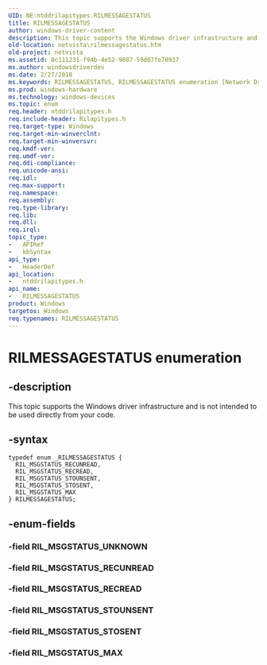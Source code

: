 ```yaml
---
UID: NE:ntddrilapitypes.RILMESSAGESTATUS
title: RILMESSAGESTATUS
author: windows-driver-content
description: This topic supports the Windows driver infrastructure and is not intended to be used directly from your code.
old-location: netvista\rilmessagestatus.htm
old-project: netvista
ms.assetid: 8c111231-f94b-4e52-9887-59d07fe70937
ms.author: windowsdriverdev
ms.date: 2/27/2018
ms.keywords: RILMESSAGESTATUS, RILMESSAGESTATUS enumeration [Network Drivers Starting with Windows Vista], RIL_MSGSTATUS_MAX, RIL_MSGSTATUS_RECREAD, RIL_MSGSTATUS_RECUNREAD, RIL_MSGSTATUS_STOSENT, RIL_MSGSTATUS_STOUNSENT, netvista.rilmessagestatus, ntddrilapitypes/RILMESSAGESTATUS, ntddrilapitypes/RIL_MSGSTATUS_MAX, ntddrilapitypes/RIL_MSGSTATUS_RECREAD, ntddrilapitypes/RIL_MSGSTATUS_RECUNREAD, ntddrilapitypes/RIL_MSGSTATUS_STOSENT, ntddrilapitypes/RIL_MSGSTATUS_STOUNSENT
ms.prod: windows-hardware
ms.technology: windows-devices
ms.topic: enum
req.header: ntddrilapitypes.h
req.include-header: Rilapitypes.h
req.target-type: Windows
req.target-min-winverclnt: 
req.target-min-winversvr: 
req.kmdf-ver: 
req.umdf-ver: 
req.ddi-compliance: 
req.unicode-ansi: 
req.idl: 
req.max-support: 
req.namespace: 
req.assembly: 
req.type-library: 
req.lib: 
req.dll: 
req.irql: 
topic_type:
-	APIRef
-	kbSyntax
api_type:
-	HeaderDef
api_location:
-	ntddrilapitypes.h
api_name:
-	RILMESSAGESTATUS
product: Windows
targetos: Windows
req.typenames: RILMESSAGESTATUS
---
```


# RILMESSAGESTATUS enumeration


## -description


This topic supports the Windows driver infrastructure and is not intended to be used directly from your code.


## -syntax


````
typedef enum _RILMESSAGESTATUS { 
  RIL_MSGSTATUS_RECUNREAD,
  RIL_MSGSTATUS_RECREAD,
  RIL_MSGSTATUS_STOUNSENT,
  RIL_MSGSTATUS_STOSENT,
  RIL_MSGSTATUS_MAX
} RILMESSAGESTATUS;
````


## -enum-fields




### -field RIL_MSGSTATUS_UNKNOWN


### -field RIL_MSGSTATUS_RECUNREAD


### -field RIL_MSGSTATUS_RECREAD


### -field RIL_MSGSTATUS_STOUNSENT


### -field RIL_MSGSTATUS_STOSENT


### -field RIL_MSGSTATUS_MAX

